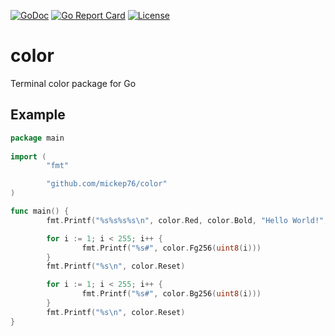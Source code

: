 [![GoDoc](https://godoc.org/github.com/mickep76/color?status.svg)](https://godoc.org/github.com/mickep76/color)
[![Go Report Card](https://goreportcard.com/badge/github.com/mickep76/color)](https://goreportcard.com/report/github.com/mickep76/color)
[![License](https://img.shields.io/badge/License-Apache%202.0-blue.svg)](https://github.com/mickep76/color/blob/master/LICENSE)

# color

Terminal color package for Go


## Example

```go
package main
  
import (
        "fmt"

        "github.com/mickep76/color"
)

func main() {
        fmt.Printf("%s%s%s%s\n", color.Red, color.Bold, "Hello World!", color.Reset)

        for i := 1; i < 255; i++ {
                fmt.Printf("%s#", color.Fg256(uint8(i)))
        }
        fmt.Printf("%s\n", color.Reset)

        for i := 1; i < 255; i++ {
                fmt.Printf("%s#", color.Bg256(uint8(i)))
        }
        fmt.Printf("%s\n", color.Reset)
}
```
